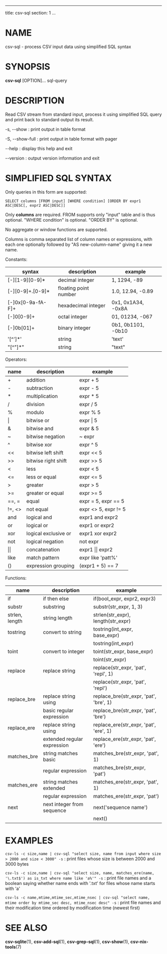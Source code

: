 <!--
SPDX-License-Identifier: BSD-3-Clause
Copyright 2020, Marcin Ślusarz <marcin.slusarz@gmail.com>
-->

---
title: csv-sql
section: 1
...

# NAME #

csv-sql - process CSV input data using simplified SQL syntax

# SYNOPSIS #

**csv-sql** [OPTION]... sql-query

# DESCRIPTION #

Read CSV stream from standard input, process it using simplified SQL query
and print back to standard output its result.

-s, \--show
:   print output in table format

-S, \--show-full
:   print output in table format with pager

\--help
:   display this help and exit

\--version
:   output version information and exit

# SIMPLIFIED SQL SYNTAX #

Only queries in this form are supported:

`SELECT columns [FROM input] [WHERE condition] [ORDER BY expr1 ASC|DESC[, expr2 ASC|DESC]]`

Only **columns** are required. FROM supports only "input" table and is thus
optional. "WHERE condition" is optional. "ORDER BY" is optional.

No aggregate or window functions are supported.

Columns is comma separated list of column names or expressions, with each one
optionally followed by "AS new-column-name" giving it a new name.

Constants:

| syntax           | description                   | example                   |
|------------------|-------------------------------|---------------------------|
| [-]\[1-9\]\[0-9\]*| decimal integer              | 1, 1294, -89              |
| [-][0-9]+.[0-9]* | floating point number         | 1.0, 12.94, -0.89         |
| [-]0x[0-9a-fA-F]+| hexadecimal integer           | 0x1, 0x1A34, -0x8A        |
| [-]0[0-9]+       | octal integer                 | 01, 01234, -067           |
| [-]0b[01]+       | binary integer                | 0b1, 0b1101, -0b10        |
| \'[^']*\'        | string                        | \'text\'                  |
| \"[^"]*\"        | string                        | \"text\"                  |

Operators:

| name        | description                   | example                   |
|-------------|-------------------------------|---------------------------|
| +           | addition                      | expr + 5                  |
| -           | subtraction                   | expr - 5                  |
| *           | multiplication                | expr * 5                  |
| /           | division                      | expr / 5                  |
| %           | modulo                        | expr % 5                  |
| \|          | bitwise or                    | expr \| 5                 |
| &           | bitwise and                   | expr & 5                  |
| ~           | bitwise negation              | ~ expr                    |
| ^           | bitwise xor                   | expr ^ 5                  |
| <<          | bitwise left shift            | expr << 5                 |
| >>          | bitwise right shift           | expr >> 5                 |
| <           | less                          | expr < 5                  |
| <=          | less or equal                 | expr <= 5                 |
| >           | greater                       | expr > 5                  |
| >=          | greater or equal              | expr >= 5                 |
| ==, =       | equal                         | expr = 5, expr == 5       |
| !=, <>      | not equal                     | expr <> 5, expr != 5      |
| and         | logical and                   | expr1 and expr2           |
| or          | logical or                    | expr1 or expr2            |
| xor         | logical exclusive or          | expr1 xor expr2           |
| not         | logical negation              | not expr                  |
| \|\|        | concatenation                 | expr1 \|\| expr2          |
| like        | match pattern                 | expr like \'patt%\'       |
| ()          | expression grouping           | (expr1 + 5) == 7          |

Functions:

| name           | description                   | example                                    |
|----------------|-------------------------------|--------------------------------------------|
| if             | if then else                  | if(bool_expr, expr2, expr3)                |
| substr         | substring                     | substr(str_expr, 1, 3)                     |
| strlen, length | string length                 | strlen(str_expr), length(str_expr)         |
| tostring       | convert to string             | tostring(int_expr, base_expr)              |
|                |                               | tostring(int_expr)                         |
| toint          | convert to integer            | toint(str_expr, base_expr)                 |
|                |                               | toint(str_expr)                            |
| replace        | replace string                | replace(str_expr, \'pat\', \'repl\', 1)    |
|                |                               | replace(str_expr, \'pat\', \'repl\')       |
| replace_bre    | replace string using          | replace_bre(str_expr, \'pat\', \'bre\', 1) |
|                | basic regular expression      | replace_bre(str_expr, \'pat\', \'bre\')    |
| replace_ere    | replace string using          | replace_ere(str_expr, \'pat\', \'ere\', 1) |
|                | extended regular expression   | replace_ere(str_expr, \'pat\', \'ere\')    |
| matches_bre    | string matches basic          | matches_bre(str_expr, \'pat\', 1)          |
|                | regular expression            | matches_bre(str_expr, \'pat\')             |
| matches_ere    | string matches extended       | matches_ere(str_expr, \'pat\', 1)          |
|                | regular expression            | matches_ere(str_expr, \'pat\')             |
| next           | next integer from sequence    | next(\'sequence name\')                    |
|                |                               | next()                                     |


# EXAMPLES #

`csv-ls -c size,name | csv-sql "select size, name from input where size > 2000 and size < 3000" -s`
:    print files whose size is between 2000 and 3000 bytes

`csv-ls -c size,name | csv-sql "select size, name, matches_ere(name, '\.txt$') as is_txt where name like 'a%'" -s`
:    print file names and a boolean saying whether name ends with '.txt' for files whose name starts with 'a'

`csv-ls -c name,mtime,mtime_sec,mtime_nsec | csv-sql "select name, mtime order by mtime_sec desc, mtime_nsec desc" -s`
:    print file names and their modification time ordered by modification time (newest first)

# SEE ALSO #

**csv-sqlite**(1), **csv-add-sql**(1), **csv-grep-sql**(1), **csv-show**(1),
**csv-nix-tools**(7)
